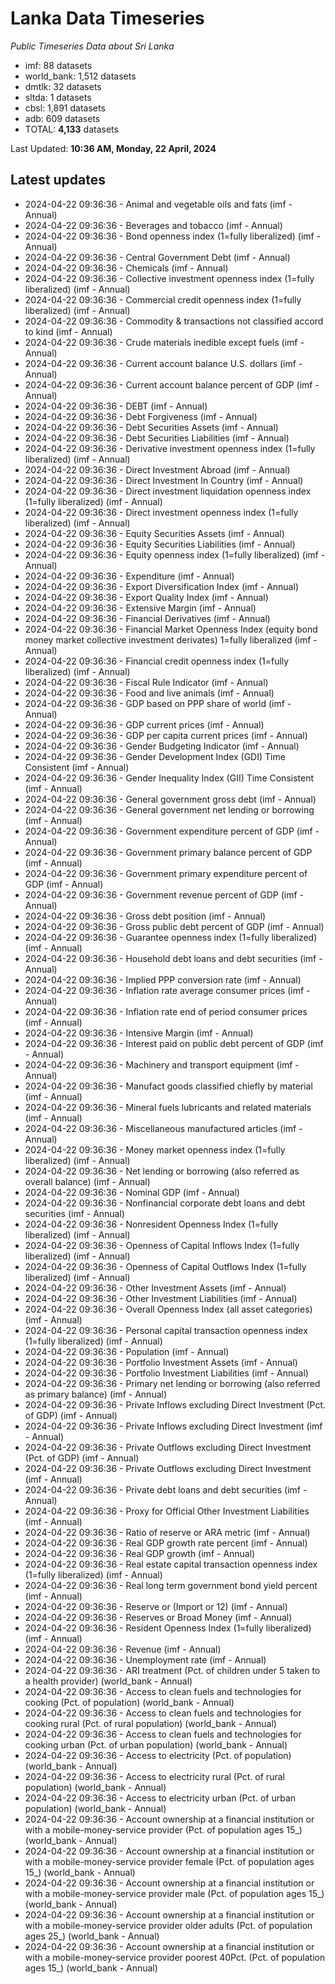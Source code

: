 # Lanka Data Timeseries
*Public Timeseries Data about Sri Lanka*

* imf: 88 datasets
* world_bank: 1,512 datasets
* dmtlk: 32 datasets
* sltda: 1 datasets
* cbsl: 1,891 datasets
* adb: 609 datasets
* TOTAL: **4,133** datasets

Last Updated: **10:36 AM, Monday, 22 April, 2024**

## Latest updates

* 2024-04-22 09:36:36 - Animal and vegetable oils and fats (imf - Annual)
* 2024-04-22 09:36:36 - Beverages and tobacco (imf - Annual)
* 2024-04-22 09:36:36 - Bond openness index (1=fully liberalized) (imf - Annual)
* 2024-04-22 09:36:36 - Central Government Debt (imf - Annual)
* 2024-04-22 09:36:36 - Chemicals (imf - Annual)
* 2024-04-22 09:36:36 - Collective investment openness index (1=fully liberalized) (imf - Annual)
* 2024-04-22 09:36:36 - Commercial credit openness index (1=fully liberalized) (imf - Annual)
* 2024-04-22 09:36:36 - Commodity & transactions not classified accord to kind (imf - Annual)
* 2024-04-22 09:36:36 - Crude materials inedible except fuels (imf - Annual)
* 2024-04-22 09:36:36 - Current account balance U.S. dollars (imf - Annual)
* 2024-04-22 09:36:36 - Current account balance percent of GDP (imf - Annual)
* 2024-04-22 09:36:36 - DEBT (imf - Annual)
* 2024-04-22 09:36:36 - Debt Forgiveness (imf - Annual)
* 2024-04-22 09:36:36 - Debt Securities Assets (imf - Annual)
* 2024-04-22 09:36:36 - Debt Securities Liabilities (imf - Annual)
* 2024-04-22 09:36:36 - Derivative investment openness index (1=fully liberalized) (imf - Annual)
* 2024-04-22 09:36:36 - Direct Investment Abroad (imf - Annual)
* 2024-04-22 09:36:36 - Direct Investment In Country (imf - Annual)
* 2024-04-22 09:36:36 - Direct investment liquidation openness index (1=fully liberalized) (imf - Annual)
* 2024-04-22 09:36:36 - Direct investment openness index (1=fully liberalized) (imf - Annual)
* 2024-04-22 09:36:36 - Equity Securities Assets (imf - Annual)
* 2024-04-22 09:36:36 - Equity Securities Liabilities (imf - Annual)
* 2024-04-22 09:36:36 - Equity openness index (1=fully liberalized) (imf - Annual)
* 2024-04-22 09:36:36 - Expenditure (imf - Annual)
* 2024-04-22 09:36:36 - Export Diversification Index (imf - Annual)
* 2024-04-22 09:36:36 - Export Quality Index (imf - Annual)
* 2024-04-22 09:36:36 - Extensive Margin (imf - Annual)
* 2024-04-22 09:36:36 - Financial Derivatives (imf - Annual)
* 2024-04-22 09:36:36 - Financial Market Openness Index (equity bond money market collective investment derivates) 1=fully liberalized (imf - Annual)
* 2024-04-22 09:36:36 - Financial credit openness index (1=fully liberalized) (imf - Annual)
* 2024-04-22 09:36:36 - Fiscal Rule Indicator (imf - Annual)
* 2024-04-22 09:36:36 - Food and live animals (imf - Annual)
* 2024-04-22 09:36:36 - GDP based on PPP share of world (imf - Annual)
* 2024-04-22 09:36:36 - GDP current prices (imf - Annual)
* 2024-04-22 09:36:36 - GDP per capita current prices (imf - Annual)
* 2024-04-22 09:36:36 - Gender Budgeting Indicator (imf - Annual)
* 2024-04-22 09:36:36 - Gender Development Index (GDI) Time Consistent (imf - Annual)
* 2024-04-22 09:36:36 - Gender Inequality Index (GII) Time Consistent (imf - Annual)
* 2024-04-22 09:36:36 - General government gross debt (imf - Annual)
* 2024-04-22 09:36:36 - General government net lending or borrowing (imf - Annual)
* 2024-04-22 09:36:36 - Government expenditure percent of GDP (imf - Annual)
* 2024-04-22 09:36:36 - Government primary balance percent of GDP (imf - Annual)
* 2024-04-22 09:36:36 - Government primary expenditure percent of GDP (imf - Annual)
* 2024-04-22 09:36:36 - Government revenue percent of GDP (imf - Annual)
* 2024-04-22 09:36:36 - Gross debt position (imf - Annual)
* 2024-04-22 09:36:36 - Gross public debt percent of GDP (imf - Annual)
* 2024-04-22 09:36:36 - Guarantee openness index (1=fully liberalized) (imf - Annual)
* 2024-04-22 09:36:36 - Household debt loans and debt securities (imf - Annual)
* 2024-04-22 09:36:36 - Implied PPP conversion rate (imf - Annual)
* 2024-04-22 09:36:36 - Inflation rate average consumer prices (imf - Annual)
* 2024-04-22 09:36:36 - Inflation rate end of period consumer prices (imf - Annual)
* 2024-04-22 09:36:36 - Intensive Margin (imf - Annual)
* 2024-04-22 09:36:36 - Interest paid on public debt percent of GDP (imf - Annual)
* 2024-04-22 09:36:36 - Machinery and transport equipment (imf - Annual)
* 2024-04-22 09:36:36 - Manufact goods classified chiefly by material (imf - Annual)
* 2024-04-22 09:36:36 - Mineral fuels lubricants and related materials (imf - Annual)
* 2024-04-22 09:36:36 - Miscellaneous manufactured articles (imf - Annual)
* 2024-04-22 09:36:36 - Money market openness index (1=fully liberalized) (imf - Annual)
* 2024-04-22 09:36:36 - Net lending or borrowing (also referred as overall balance) (imf - Annual)
* 2024-04-22 09:36:36 - Nominal GDP (imf - Annual)
* 2024-04-22 09:36:36 - Nonfinancial corporate debt loans and debt securities (imf - Annual)
* 2024-04-22 09:36:36 - Nonresident Openness Index (1=fully liberalized) (imf - Annual)
* 2024-04-22 09:36:36 - Openness of Capital Inflows Index (1=fully liberalized) (imf - Annual)
* 2024-04-22 09:36:36 - Openness of Capital Outflows Index (1=fully liberalized) (imf - Annual)
* 2024-04-22 09:36:36 - Other Investment Assets (imf - Annual)
* 2024-04-22 09:36:36 - Other Investment Liabilities (imf - Annual)
* 2024-04-22 09:36:36 - Overall Openness Index (all asset categories) (imf - Annual)
* 2024-04-22 09:36:36 - Personal capital transaction openness index (1=fully liberalized) (imf - Annual)
* 2024-04-22 09:36:36 - Population (imf - Annual)
* 2024-04-22 09:36:36 - Portfolio Investment Assets (imf - Annual)
* 2024-04-22 09:36:36 - Portfolio Investment Liabilities (imf - Annual)
* 2024-04-22 09:36:36 - Primary net lending or borrowing (also referred as primary balance) (imf - Annual)
* 2024-04-22 09:36:36 - Private Inflows excluding Direct Investment (Pct. of GDP) (imf - Annual)
* 2024-04-22 09:36:36 - Private Inflows excluding Direct Investment (imf - Annual)
* 2024-04-22 09:36:36 - Private Outflows excluding Direct Investment (Pct. of GDP) (imf - Annual)
* 2024-04-22 09:36:36 - Private Outflows excluding Direct Investment (imf - Annual)
* 2024-04-22 09:36:36 - Private debt loans and debt securities (imf - Annual)
* 2024-04-22 09:36:36 - Proxy for Official Other Investment Liabilities (imf - Annual)
* 2024-04-22 09:36:36 - Ratio of reserve or ARA metric (imf - Annual)
* 2024-04-22 09:36:36 - Real GDP growth rate percent (imf - Annual)
* 2024-04-22 09:36:36 - Real GDP growth (imf - Annual)
* 2024-04-22 09:36:36 - Real estate capital transaction openness index (1=fully liberalized) (imf - Annual)
* 2024-04-22 09:36:36 - Real long term government bond yield percent (imf - Annual)
* 2024-04-22 09:36:36 - Reserve or (Import or 12) (imf - Annual)
* 2024-04-22 09:36:36 - Reserves or Broad Money (imf - Annual)
* 2024-04-22 09:36:36 - Resident Openness Index (1=fully liberalized) (imf - Annual)
* 2024-04-22 09:36:36 - Revenue (imf - Annual)
* 2024-04-22 09:36:36 - Unemployment rate (imf - Annual)
* 2024-04-22 09:36:36 - ARI treatment (Pct. of children under 5 taken to a health provider) (world_bank - Annual)
* 2024-04-22 09:36:36 - Access to clean fuels and technologies for cooking (Pct. of population) (world_bank - Annual)
* 2024-04-22 09:36:36 - Access to clean fuels and technologies for cooking rural (Pct. of rural population) (world_bank - Annual)
* 2024-04-22 09:36:36 - Access to clean fuels and technologies for cooking urban (Pct. of urban population) (world_bank - Annual)
* 2024-04-22 09:36:36 - Access to electricity (Pct. of population) (world_bank - Annual)
* 2024-04-22 09:36:36 - Access to electricity rural (Pct. of rural population) (world_bank - Annual)
* 2024-04-22 09:36:36 - Access to electricity urban (Pct. of urban population) (world_bank - Annual)
* 2024-04-22 09:36:36 - Account ownership at a financial institution or with a mobile-money-service provider (Pct. of population ages 15_) (world_bank - Annual)
* 2024-04-22 09:36:36 - Account ownership at a financial institution or with a mobile-money-service provider female (Pct. of population ages 15_) (world_bank - Annual)
* 2024-04-22 09:36:36 - Account ownership at a financial institution or with a mobile-money-service provider male (Pct. of population ages 15_) (world_bank - Annual)
* 2024-04-22 09:36:36 - Account ownership at a financial institution or with a mobile-money-service provider older adults (Pct. of population ages 25_) (world_bank - Annual)
* 2024-04-22 09:36:36 - Account ownership at a financial institution or with a mobile-money-service provider poorest 40Pct. (Pct. of population ages 15_) (world_bank - Annual)
